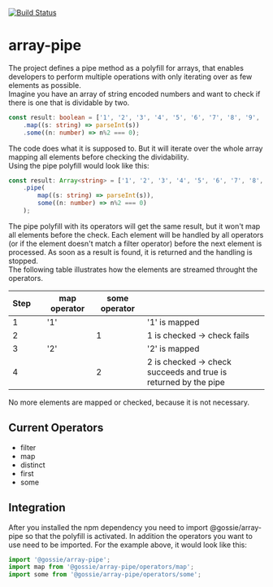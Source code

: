 [![Build Status](https://travis-ci.org/gossie/array-pipe.svg?branch=master)](https://travis-ci.org/gossie/array-pipe)


# array-pipe

The project defines a pipe method as a polyfill for arrays, that enables developers to perform multiple operations with only iterating over as few elements as possible.<br/>
Imagine you have an array of string encoded numbers and want to check if there is one that is dividable by two.
```typescript
const result: boolean = ['1', '2', '3', '4', '5', '6', '7', '8', '9', '10']
    .map((s: string) => parseInt(s))
    .some((n: number) => n%2 === 0);
```
The code does what it is supposed to. But it will iterate over the whole array mapping all elements before checking the dividability.<br/>
Using the pipe polyfill would look like this:
```typescript
const result: Array<string> = ['1', '2', '3', '4', '5', '6', '7', '8', '9', '10']
    .pipe(
        map((s: string) => parseInt(s)),
        some((n: number) => n%2 === 0)
    );
```
The pipe polyfill with its operators will get the same result, but it won't map all elements before the check. Each element will be handled by all operators (or if the element doesn't match a filter operator) before the next element is processed. As soon as a result is found, it is returned and the handling is stopped.<br/>
The following table illustrates how the elements are streamed throught the operators.

|Step| |map operator|some operator|                                                               |
|----|-|------------|-------------|---------------------------------------------------------------|
|   1| |         '1'|             |'1' is mapped                                                  |
|   2| |            |            1|1 is checked -> check fails                                    |
|   3| |         '2'|             |'2' is mapped                                                  |
|   4| |            |            2|2 is checked -> check succeeds and true is returned by the pipe|

No more elements are mapped or checked, because it is not necessary.

## Current Operators

* filter
* map
* distinct
* first
* some

## Integration

After you installed the npm dependency you need to import @gossie/array-pipe so that the polyfill is activated. In addition the operators you want to use need to be imported. For the example above, it would look like this:
```typescript
import '@gossie/array-pipe';
import map from '@gossie/array-pipe/operators/map';
import some from '@gossie/array-pipe/operators/some';
```
